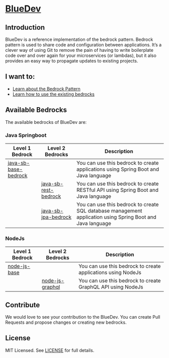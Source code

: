 # [BlueDev](https://github.com/blue-harvest-bluedev)

## Introduction

BlueDev is a reference implementation of the bedrock pattern.
Bedrock pattern is used to share code and configuration between applications.
It’s a clever way of using Git to remove the pain of having to write boilerplate code over and over again for your microservices (or lambdas), 
but it also provides an easy way to propagate updates to existing projects.

## I want to:
- [Learn about the Bedrock Pattern](BEDROCK_PATTERN.md)
- [Learn how to use the existing bedrocks](HOW_TO_USE_BEDROCKS.md)

## Available Bedrocks

The available bedrocks of BlueDev are:

### Java Springboot
| Level 1 Bedrock | Level 2 Bedrocks | Description
--------------- | ---------------- | --------------
| [java-sb-base-bedrock](https://github.com/blue-harvest-bluedev/java-sb-base-bedrock) |  | You can use this bedrock to create applications using Spring Boot and Java language
| | [java-sb-rest-bedrock](https://github.com/blue-harvest-bluedev/java-sb-rest-bedrock) | You can use this bedrock to create RESTful API using Spring Boot and Java language
| | [java-sb-jpa-bedrock](https://github.com/blue-harvest-bluedev/java-sb-jpa-bedrock) | You can use this bedrock to create SQL database management application using Spring Boot and Java language

### NodeJs
| Level 1 Bedrock | Level 2 Bedrocks | Description
--------------- | ---------------- | --------------
| [node-js-base](https://github.com/blue-harvest-bluedev/node-js-base) |  | You can use this bedrock to create applications using NodeJs
| | [node-js-graphql](https://github.com/blue-harvest-bluedev/node-js-graphql) | You can use this bedrock to create GraphQL API using NodeJs



## Contribute
We would love to see your contribution to the BlueDev. You can create Pull Requests and propose changes or creating new bedrocks.

## License
MIT Licensed. See [LICENSE](./LICENSE) for full details.

